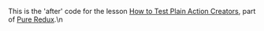 This is the 'after' code for the lesson [How to Test Plain Action Creators](https://daveceddia.podia.com/courses/pure-redux/54082-testing/152898-how-to-test-plain-action-creators), part of [Pure Redux](https://daveceddia.com/pure-redux/).\n
